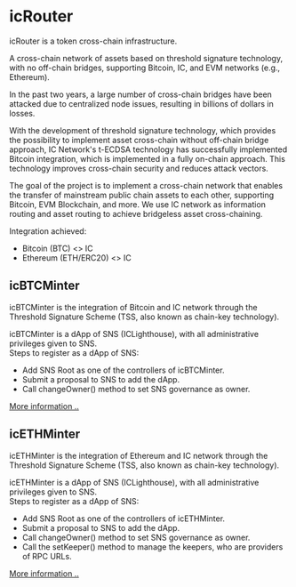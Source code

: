 # icRouter

icRouter is a token cross-chain infrastructure.


A cross-chain network of assets based on threshold signature technology, with no off-chain bridges, supporting Bitcoin, IC, and EVM networks (e.g., Ethereum).

In the past two years, a large number of cross-chain bridges have been attacked due to centralized node issues, resulting in billions of dollars in losses. 

With the development of threshold signature technology, which provides the possibility to implement asset cross-chain without off-chain bridge approach, IC Network's t-ECDSA technology has successfully implemented Bitcoin integration, which is implemented in a fully on-chain approach. This technology improves cross-chain security and reduces attack vectors.

The goal of the project is to implement a cross-chain network that enables the transfer of mainstream public chain assets to each other, supporting Bitcoin, EVM Blockchain, and more. We use IC network as information routing and asset routing to achieve bridgeless asset cross-chaining. 

Integration achieved:
- Bitcoin (BTC) <> IC
- Ethereum (ETH/ERC20) <> IC

## icBTCMinter

icBTCMinter is the integration of Bitcoin and IC network through the Threshold Signature Scheme (TSS, also known as chain-key technology). 

icBTCMinter is a dApp of SNS (ICLighthouse), with all administrative privileges given to SNS.  
Steps to register as a dApp of SNS:
- Add SNS Root as one of the controllers of icBTCMinter.
- Submit a proposal to SNS to add the dApp.
- Call changeOwner() method to set SNS governance as owner.

[More information ..](btc/)

## icETHMinter

icETHMinter is the integration of Ethereum and IC network through the Threshold Signature Scheme (TSS, also known as chain-key technology).

icETHMinter is a dApp of SNS (ICLighthouse), with all administrative privileges given to SNS.  
Steps to register as a dApp of SNS:
- Add SNS Root as one of the controllers of icETHMinter.
- Submit a proposal to SNS to add the dApp.
- Call changeOwner() method to set SNS governance as owner.
- Call the setKeeper() method to manage the keepers, who are providers of RPC URLs.

[More information ..](eth/)